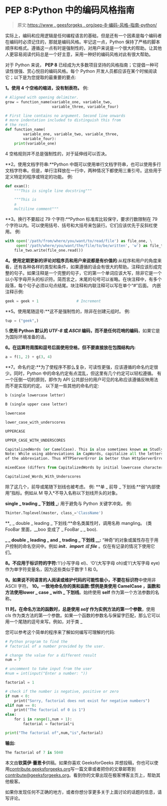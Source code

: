 # PEP 8:Python 中的编码风格指南

> 原文:[https://www . geesforgeks . org/pep-8-编码-风格-指南-python/](https://www.geeksforgeeks.org/pep-8-coding-style-guide-python/)

实际上，编码和应用逻辑是任何编程语言的基础，但是还有一个因素是每个编码者在编码时必须记住的，那就是编码风格。牢记这一点，Python 保持了严格的脚本顺序和格式。遵循这一点有时是强制性的，对用户来说是一个很大的帮助。让其他人更容易阅读代码总是一个好主意，采用一种好的编码风格对此有很大帮助。

对于 Python 来说， **PEP 8** 已经成为大多数项目坚持的风格指南；它提倡一种可读性很强、赏心悦目的编码风格。每个 Python 开发人员都应该在某个时候阅读它；以下是为您提取的最重要的要点:

**1。使用 4 个空格的缩进，没有制表符。**
例:

```py
# Aligned with opening delimiter.
grow = function_name(variable_one, variable_two,
                     variable_three, variable_four)

```

```py
# First line contains no argument. Second line onwards
# more indentation included to distinguish this from 
# the rest.
def function_name(
        variable_one, variable_two, variable_three,
        variable_four):
    print(variable_one)

```

4 空格规则并不总是强制性的，对于延伸线可以否决。

**2。使用文档字符串:**Python 中既可以使用单行文档字符串，也可以使用多行文档字符串。但是，单行注释放在一行中，两种情况下都使用三重引号。这些用于定义特定的程序或特定的功能。
例:

```py
def exam():
    """This is single line docstring"""

    """This is
    a
    multiline comment"""

```

**3。换行不要超过 79 个字符:**Python 标准库比较保守，要求行数限制在 79 个字符以内。可以使用括号、括号和大括号来包装行。它们应该优先于反斜杠使用。
例:

```py
with open('/path/from/where/you/want/to/read/file') as file_one, \
     open('/path/where/you/want/the/file/to/be/written', 'w') as file_two:
    file_two.write(file_one.read())

```

**4。使用定期更新的评论对程序员和用户来说都是有价值的**:从程序和用户的角度来看，还有各种各样的类型和条件，如果遵循的话会有很大的帮助。注释应该形成完整的句子。如果注释是一个完整的句子，它的第一个单词应该大写，除非它是一个以小写字母开头的标识符。简而言之，末尾的句号可以省略。在块注释中，有多个段落，每个句子必须以句点结尾。块注释和内联注释可以写在单个“#”后面。
内嵌注释示例:

```py
geek = geek + 1                 # Increment

```

**5。使用尾随逗号:**这不是强制性的，除非在创建元组时。
例:

```py
tup = ("geek",)

```

5.**使用 Python 默认的 *UTF-8* 或 *ASCII* 编码，而不是任何花哨的编码**，如果它是为国际环境准备的话。

**6。在运算符周围和逗号后面使用空格，但不要直接放在包围结构内:**

```py
a = f(1, 2) + g(3, 4)
```

**7。命名约定:**为了使程序不那么复杂，可读性更强，应该遵循的命名约定很少。同时，Python 中的命名约定有点混乱，但这里有几个约定可以轻松遵循。
有一个压倒一切的原则，即作为 API 公共部分的用户可见的名称应该遵循反映用法而不是实现的约定。
以下是一些其他的命名约定:

```py
b (single lowercase letter)

B (single upper case letter)

lowercase

lower_case_with_underscores

UPPERCASE

UPPER_CASE_WITH_UNDERSCORES

CapitalizedWords (or CamelCase). This is also sometimes known as StudlyCaps.
Note: While using abbreviations in CapWords, capitalize all the letters 
of the abbreviation. Thus HTTPServerError is better than HttpServerError.

mixedCase (differs from CapitalizedWords by initial lowercase character!)

Capitalized_Words_With_Underscores
```

除了这几个，前导或尾随下划线也被考虑。
例:
**单 _ 前导 _ 下划线:**弱“内部使用”指标。例如从 M 导入*不导入名称以下划线开头的对象。

**single _ trading _ 下划线 _:** 用于避免与 Python 关键字冲突。
例:

```py
Tkinter.Toplevel(master, class_='ClassName')
```

**_ _ double _ leading _ 下划线:**命名类属性时，调用名称 mangling。
(类 FooBar 里面，__boo 变成了 _ FooBar _ _ boo).

**_ _ double _ leading _ and _ trading _ 下划线 __:** “神奇”的对象或属性存在于用户控制的命名空间中。例如 *__init__、__import__ 或 __file__* 。仅在有记录的情况下使用它们。

**8。不应用于标识符的字符:**‘l’(小写字母 el)、‘O’(大写字母 oh)或‘I’(大写字母 eye)作为单字符变量名，因为这些类似于数字 1 和 0。

**9。如果说不同语言的人阅读或维护代码的可能性极小，不要在标识符**中使用非 ASCII 字符。
 **10。一致地命名你的类和函数:**惯例是类使用 **CamelCase** ，函数和方法使用**lower _ case _ with _ 下划线**。始终使用 **self** 作为第一个方法参数的名称。

**11 时。在命名方法的函数时，总是使用 *self* 作为实例方法的第一个参数**，使用 *cls* 作为类方法的第一个参数。如果一个函数的参数名与保留字匹配，那么它可以用一个尾随的逗号来写。例如，对于类 _

您可以参考这个简单的程序来了解如何编写可理解的代码:

```py
# Python program to find the
# factorial of a number provided by the user. 

# change the value for a different result 
num = 7

# uncomment to take input from the user 
#num = int(input("Enter a number: ")) 

factorial = 1

# check if the number is negative, positive or zero 
if num < 0: 
    print("Sorry, factorial does not exist for negative numbers") 
elif num == 0: 
    print("The factorial of 0 is 1") 
else: 
    for i in range(1,num + 1): 
        factorial = factorial*i 

print("The factorial of",num,"is",factorial) 
```

**输出:**

```py
The factorial of 7 is 5040

```

本文由**钦莫伊·蕾恩卡**供稿。如果你喜欢 GeeksforGeeks 并想投稿，你也可以使用[contribute.geeksforgeeks.org](http://www.contribute.geeksforgeeks.org)写一篇文章或者把你的文章邮寄到 contribute@geeksforgeeks.org。看到你的文章出现在极客博客主页上，帮助其他极客。

如果你发现任何不正确的地方，或者你想分享更多关于上面讨论的话题的信息，请写评论。